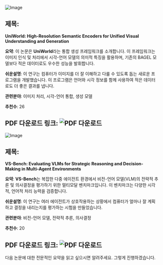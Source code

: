 ![Image](https://cdn-thumbnails.huggingface.co/social-thumbnails/papers/2506.03147.png)

## 제목:
**UniWorld: High-Resolution Semantic Encoders for Unified Visual Understanding and Generation**

**요약**:
이 논문은 **UniWorld**라는 통합 생성 프레임워크를 소개합니다. 이 프레임워크는 이미지 인식 및 처리에서 시각-언어 모델의 의미적 특징을 활용하며, 기존의 BAGEL 모델보다 적은 데이터로도 우수한 성능을 발휘합니다.

**쉬운설명**:
이 연구는 컴퓨터가 이미지를 더 잘 이해하고 다룰 수 있도록 돕는 새로운 프로그램을 개발했습니다. 이 프로그램은 언어와 시각 정보를 함께 사용하여 적은 데이터로도 더 좋은 결과를 냅니다.

**관련분야**:
이미지 처리, 시각-언어 통합, 생성 모델

**추천수**:
26

**PDF 다운로드 링크**: ![PDF 다운로드](https://arxiv.org/pdf/2506.03147)
---

![Image](https://cdn-thumbnails.huggingface.co/social-thumbnails/papers/2506.02387.png)

## 제목:
**VS-Bench: Evaluating VLMs for Strategic Reasoning and Decision-Making in Multi-Agent Environments**

**요약**:
**VS-Bench**는 복잡한 다중 에이전트 환경에서 비전-언어 모델(VLM)의 전략적 추론 및 의사결정을 평가하기 위한 멀티모달 벤치마크입니다. 이 벤치마크는 다양한 시각적, 언어적 처리 능력을 검증합니다.

**쉬운설명**:
이 연구는 여러 에이전트가 상호작용하는 상황에서 컴퓨터가 얼마나 잘 계획하고 결정을 내리는지를 평가하는 시험을 만들었습니다. 

**관련분야**:
비전-언어 모델, 전략적 추론, 의사결정 

**추천수**:
20

**PDF 다운로드 링크**: ![PDF 다운로드](https://arxiv.org/pdf/2506.02387)
---

다음 논문에 대한 전문적인 요약을 읽고 싶으시면 알려주세요. 그렇게 진행하겠습니다.